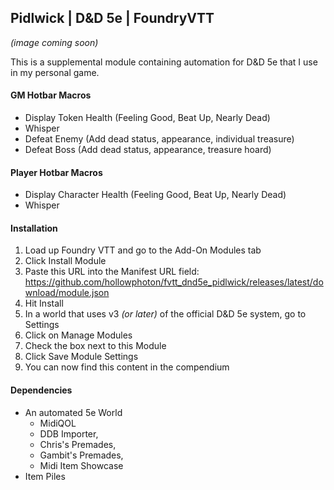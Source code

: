 ## Pidlwick | D&D 5e | FoundryVTT
_(image coming soon)_

This is a supplemental module containing automation for D&D 5e that I use in my personal game.

#### GM Hotbar Macros
- Display Token Health (Feeling Good, Beat Up, Nearly Dead)
- Whisper
- Defeat Enemy (Add dead status, appearance, individual treasure)
- Defeat Boss (Add dead status, appearance, treasure hoard)

#### Player Hotbar Macros
- Display Character Health (Feeling Good, Beat Up, Nearly Dead)
- Whisper

#### Installation
 1. Load up Foundry VTT and go to the Add-On Modules tab
 2. Click Install Module
 3. Paste this URL into the Manifest URL field: https://github.com/hollowphoton/fvtt_dnd5e_pidlwick/releases/latest/download/module.json
 4. Hit Install
 5. In a world that uses v3 _(or later)_ of the official D&D 5e system, go to Settings
 6. Click on Manage Modules
 7. Check the box next to this Module
 8. Click Save Module Settings
 9. You can now find this content in the compendium

#### Dependencies
- An automated 5e World
  - MidiQOL
  - DDB Importer,
  - Chris's Premades,
  - Gambit's Premades,
  - Midi Item Showcase
- Item Piles
